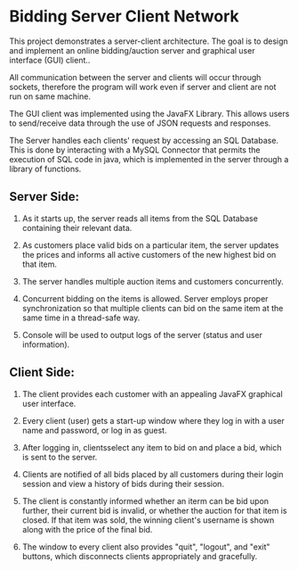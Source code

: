 # Bidding Server Client Network

This project demonstrates a server-client architecture. The goal is to design and implement an
online bidding/auction server and graphical user interface (GUI) client..

All communication between the server and clients will occur through sockets, therefore the program will
work even if server and client are not run on same machine.

The GUI client was implemented using the JavaFX Library. This allows users to send/receive data through
the use of JSON requests and responses.

The Server handles each clients' request by accessing an SQL Database. This is done by interacting with
a MySQL Connector that permits the execution of SQL code in java, which is implemented in the server
through a library of functions.


## Server Side:

1. As it starts up, the server reads all items from the SQL Database containing their relevant data.

2. As customers place valid bids on a particular item, the server updates the prices and informs all
active customers of the new highest bid on that item.

3. The server handles multiple auction items and customers concurrently.

4. Concurrent bidding on the items is allowed. Server employs proper synchronization so that multiple
clients can bid on the same item at the same time in a thread-safe way.

5. Console will be used to output logs of the server (status and user information).

## Client Side:

1. The client provides each customer with an appealing JavaFX graphical user interface.

2.  Every client (user) gets a start-up window where they log in with a user name and password, or
log in as guest.

3. After logging in, clientsselect any item to bid on and place a bid, which is sent to the server.

4. Clients are notified of all bids placed by all customers during their login session and view a
history of bids during their session.

5. The client is constantly informed whether an iterm can be bid upon further, their current bid is
invalid, or whether the auction for that item is closed. If that item was sold, the winning client's
username is shown along with the price of the final bid.

6. The window to every client also provides "quit", "logout", and "exit" buttons, which disconnects
clients appropriately and gracefully.
